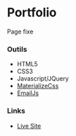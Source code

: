 # Portfolio
Page fixe

### Outils
- HTML5
- CSS3
- Javascript/JQuery
- [MaterializeCss](https://materializecss.com/)
- [EmailJs](https://www.emailjs.com/)

### Links

- [Live Site](https://charlottesaidi.github.io/portfolio/)  
